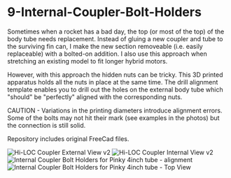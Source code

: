 # 9-Internal-Coupler-Bolt-Holders


Sometimes when a rocket has a bad day, the top (or most of the top) of the body tube needs replacement. Instead of gluing a new coupler and tube to the surviving fin can, I make the new section removeable (i.e. easily replaceable) with a bolted-on addition. I also use this approach when stretching an existing model to fit longer hybrid motors. 

However, with this approach the hidden nuts can be tricky. This 3D printed apparatus holds all the nuts in place at the same time. The drill alignment template enables you to drill out the holes on the external body tube which "should" be "perfectly" aligned with the corresponding nuts. 

CAUTION - Variations in the printing diameters introduce alignment errors. Some of the bolts may not hit their mark (see examples in the photos) but the connection is still solid.

Repository includes original FreeCad files. 




![Hi-LOC Coupler External View v2](https://github.com/user-attachments/assets/d43a09b7-3dca-4452-83d3-d3c3a92fb6db)
![Hi-LOC Coupler Internal View v2](https://github.com/user-attachments/assets/9af4944e-40a4-4328-8c91-5f1ab8d593c7)
![Internal Coupler Bolt Holders for Pinky 4inch tube - alignment](https://github.com/user-attachments/assets/9834cba7-6e41-4e4d-b1a0-3beff9d38b4b)
![Internal Coupler Bolt Holders for Pinky 4inch tube - Top View](https://github.com/user-attachments/assets/abb681d0-3793-4c91-917a-b36f8ea47bd3)
